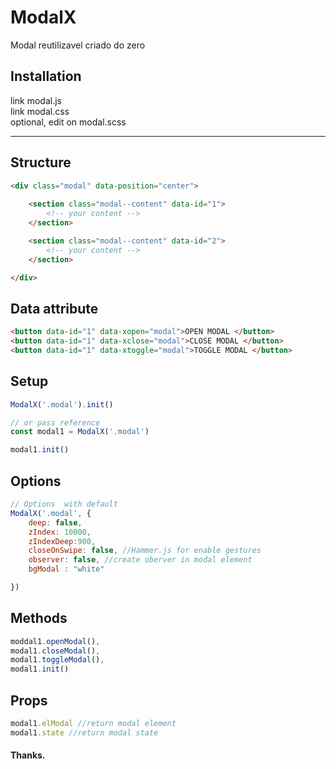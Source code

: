 # ModalX

Modal reutilizavel criado do zero


## Installation

link modal.js<br>
link modal.css<br>
optional, edit on modal.scss<br>

<hr>

## Structure
```html
<div class="modal" data-position="center">
	
	<section class="modal--content" data-id="1">
		<!-- your content -->
	</section>

    <section class="modal--content" data-id="2">
		<!-- your content -->
	</section>

</div>

```
## Data attribute
```html
<button data-id="1" data-xopen="modal">OPEN MODAL </button>
<button data-id="1" data-xclose="modal">CLOSE MODAL </button>
<button data-id="1" data-xtoggle="modal">TOGGLE MODAL </button>
```


## Setup
```js
ModalX('.modal').init()

// or pass reference 
const modal1 = ModalX('.modal') 

modal1.init()
```
## Options 

```js
// Options  with default
ModalX('.modal', {
    deep: false, 
	zIndex: 10000,
	zIndexDeep:900,
	closeOnSwipe: false, //Hammer.js for enable gestures
	observer: false, //create oberver in modal element
	bgModal : "white"

})
```

## Methods

```js
moddal1.openModal(),
modal1.closeModal(),
modal1.toggleModal(),
modal1.init()
```
## Props

```js
modal1.elModal //return modal element
modal1.state //return modal state
```

#### Thanks.